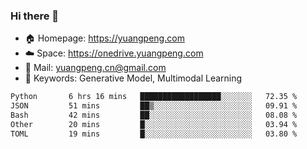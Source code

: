### Hi there 👋

- 🏠 Homepage: https://yuangpeng.com
- ☁️ Space: https://onedrive.yuangpeng.com
- 📧 Mail: yuangpeng.cn@gmail.com
- 🌅 Keywords: Generative Model, Multimodal Learning

<!--
**yuangpeng/yuangpeng** is a ✨ _special_ ✨ repository because its `README.md` (this file) appears on your GitHub profile.

Here are some ideas to get you started:

- 🔭 I’m currently working on ...
- 🌱 I’m currently learning ...
- 👯 I’m looking to collaborate on ...
- 🤔 I’m looking for help with ...
- 💬 Ask me about ...
- 📫 How to reach me: ...
- 😄 Pronouns: ...
- ⚡ Fun fact: ...
-->

<!--START_SECTION:waka-->

```txt
Python       6 hrs 16 mins   ██████████████████░░░░░░░   72.35 %
JSON         51 mins         ██▒░░░░░░░░░░░░░░░░░░░░░░   09.91 %
Bash         42 mins         ██░░░░░░░░░░░░░░░░░░░░░░░   08.08 %
Other        20 mins         █░░░░░░░░░░░░░░░░░░░░░░░░   03.94 %
TOML         19 mins         █░░░░░░░░░░░░░░░░░░░░░░░░   03.80 %
```

<!--END_SECTION:waka-->
